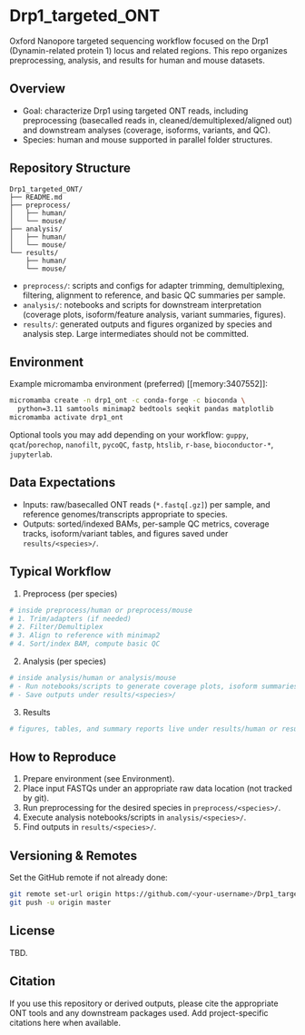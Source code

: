 # Drp1_targeted_ONT

Oxford Nanopore targeted sequencing workflow focused on the Drp1 (Dynamin-related protein 1) locus and related regions. This repo organizes preprocessing, analysis, and results for human and mouse datasets.

## Overview

- Goal: characterize Drp1 using targeted ONT reads, including preprocessing (basecalled reads in, cleaned/demultiplexed/aligned out) and downstream analyses (coverage, isoforms, variants, and QC).
- Species: human and mouse supported in parallel folder structures.

## Repository Structure

```
Drp1_targeted_ONT/
├── README.md
├── preprocess/
│   ├── human/
│   └── mouse/
├── analysis/
│   ├── human/
│   └── mouse/
└── results/
    ├── human/
    └── mouse/
```

- `preprocess/`: scripts and configs for adapter trimming, demultiplexing, filtering, alignment to reference, and basic QC summaries per sample.
- `analysis/`: notebooks and scripts for downstream interpretation (coverage plots, isoform/feature analysis, variant summaries, figures).
- `results/`: generated outputs and figures organized by species and analysis step. Large intermediates should not be committed.

## Environment

Example micromamba environment (preferred) [[memory:3407552]]:

```bash
micromamba create -n drp1_ont -c conda-forge -c bioconda \
  python=3.11 samtools minimap2 bedtools seqkit pandas matplotlib 
micromamba activate drp1_ont
```

Optional tools you may add depending on your workflow: `guppy`, `qcat`/`porechop`, `nanofilt`, `pycoQC`, `fastp`, `htslib`, `r-base`, `bioconductor-*`, `jupyterlab`.

## Data Expectations

- Inputs: raw/basecalled ONT reads (`*.fastq[.gz]`) per sample, and reference genomes/transcripts appropriate to species.
- Outputs: sorted/indexed BAMs, per-sample QC metrics, coverage tracks, isoform/variant tables, and figures saved under `results/<species>/`.

## Typical Workflow

1) Preprocess (per species)

```bash
# inside preprocess/human or preprocess/mouse
# 1. Trim/adapters (if needed)
# 2. Filter/Demultiplex
# 3. Align to reference with minimap2
# 4. Sort/index BAM, compute basic QC
```

2) Analysis (per species)

```bash
# inside analysis/human or analysis/mouse
# - Run notebooks/scripts to generate coverage plots, isoform summaries, variant calls, and figures
# - Save outputs under results/<species>/
```

3) Results

```bash
# figures, tables, and summary reports live under results/human or results/mouse
```

## How to Reproduce

1. Prepare environment (see Environment).
2. Place input FASTQs under an appropriate raw data location (not tracked by git).
3. Run preprocessing for the desired species in `preprocess/<species>/`.
4. Execute analysis notebooks/scripts in `analysis/<species>/`.
5. Find outputs in `results/<species>/`.

## Versioning & Remotes

Set the GitHub remote if not already done:

```bash
git remote set-url origin https://github.com/<your-username>/Drp1_targeted_ONT.git
git push -u origin master
```

## License

TBD.

## Citation

If you use this repository or derived outputs, please cite the appropriate ONT tools and any downstream packages used. Add project-specific citations here when available.
